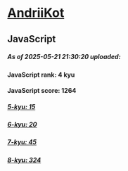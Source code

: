 # [AndriiKot](https://www.codewars.com/users/AndriiKot) 

## JavaScript

##### As of 2025-05-21 21:30:20 uploaded:

#### JavaScript rank: 4 kyu

#### JavaScript score: 1264

##### [5-kyu: 15](https://github.com/AndriiKot/JavaScript__CodeWars/tree/main/kyu-5)

##### [6-kyu: 20](https://github.com/AndriiKot/JavaScript__CodeWars/tree/main/kyu-6)

##### [7-kyu: 45](https://github.com/AndriiKot/JavaScript__CodeWars/tree/main/kyu-7)

##### [8-kyu: 324](https://github.com/AndriiKot/JavaScript__CodeWars/tree/main/kyu-8)

